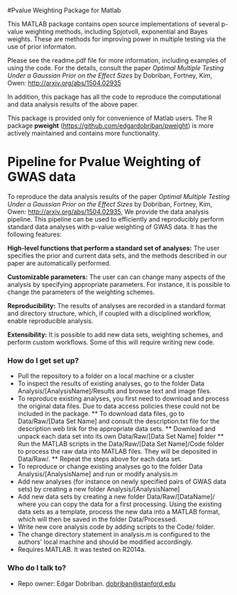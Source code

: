 #Pvalue Weighting Package for Matlab

This MATLAB package contains open source implementations of several p-value weighting methods, including Spjotvoll, exponential and Bayes weights. These are methods for improving power in multiple testing via the use of prior informaton. 

Please see the readme.pdf file for more information, including examples of using the code. For the details, consult the paper *Optimal Multiple Testing Under a Gaussian Prior on the Effect Sizes* by Dobriban, Fortney, Kim, Owen:  http://arxiv.org/abs/1504.02935

In addition, this package has all the code to reproduce the computational and data analysis results of the above paper.

This package is provided only for convenience of Matlab users. The R package **pweight** (https://github.com/edgardobriban/pweight) is more actively maintained and contains more functionality.

# Pipeline for Pvalue Weighting of GWAS data

To reproduce the data analysis results of the paper *Optimal Multiple Testing Under a Gaussian Prior on the Effect Sizes* by Dobriban, Fortney, Kim, Owen:  http://arxiv.org/abs/1504.02935,
We provide the data analysis pipeline.
This pipeline can be used to efficiently and reproducibly perform standard data analyses with p-value weighting of GWAS data.  It has the following features:

**High-level functions that perform a standard set of analyses:** The user specifies the prior and current data sets, and the methods described in our paper are automatically performed.

**Customizable parameters:** The user can can change many aspects of the analysis by specifying appropriate parameters. For instance, it is possible to change the parameters of the weighting schemes.

**Reproducibility:** The results of analyses are recorded in a standard format and directory structure, which, if coupled with a disciplined workflow, enable reproducible analysis.

**Extensibility:**  It is possible to add new data sets, weighting schemes, and perform custom workflows. Some of this will require writing new code.

### How do I get set up? ###

* Pull the repository to a folder on a local machine or a cluster
* To inspect the results of existing analyses, go to the folder Data Analysis/[AnalysisName]/Results and browse text and image files.
* To reproduce existing analyses, you first need to download and process the original data files. Due to data access policies these could not be included in the package.
** To download data files, go to Data/Raw/[Data Set Name] and consult the description.txt file for the description web link for the appropriate data sets.
** Download and unpack each data set into its own Data/Raw/[Data Set Name] folder
** Run the MATLAB scripts in the Data/Raw/[Data Set Name]/Code folder to process the raw data into MATLAB files. They will be deposited in Data/Raw/.
** Repeat the steps above for each data set.
* To reproduce or change existing analyses go to the folder Data Analysis/[AnalysisName] and run or modify analysis.m
* Add new analyses (for instance on newly specified pairs of GWAS data sets) by creating a new folder Analysis/[AnalysisName]
* Add new data sets by creating a new folder Data/Raw/[DataName]/ where you can copy the data for a first processing. Using the existing data sets as a template, process the new data into a MATLAB format, which will then be saved in the folder Data/Processed.
* Write new core analysis code by adding scripts to the Code/ folder.
* The change directory statement in analysis.m is configured to the authors' local machine and should be modified accordingly.
* Requires MATLAB. It was tested on R2014a.


### Who do I talk to? ###

* Repo owner: Edgar Dobriban. dobriban@stanford.edu